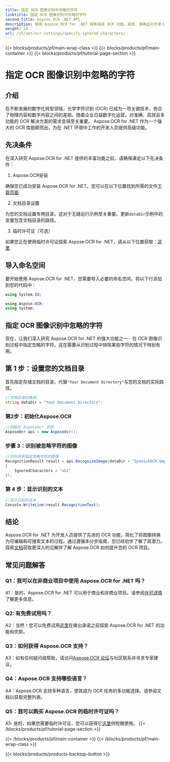 ```yaml
---
title: 指定 OCR 图像识别中忽略的字符
linktitle: 指定 OCR 图像识别中忽略的字符
second_title: Aspose.OCR .NET API
description: 使用 Aspose.OCR for .NET 探索高级 OCR 功能。高效、准确且对开发人员友好。
weight: 14
url: /zh/net/ocr-settings/specify-ignored-characters/
---
```


{{< blocks/products/pf/main-wrap-class >}}
{{< blocks/products/pf/main-container >}}
{{< blocks/products/pf/tutorial-page-section >}}

# 指定 OCR 图像识别中忽略的字符

## 介绍

在不断发展的数字化转型领域，光学字符识别 (OCR) 已成为一项关键技术，弥合了物理内容和数字内容之间的差距。随着企业日益数字化运营，对准确、高效且多功能的 OCR 解决方案的需求变得至关重要。 Aspose.OCR for .NET 作为一个强大的 OCR 库脱颖而出，为在 .NET 环境中工作的开发人员提供高级功能。

## 先决条件

在深入研究 Aspose.OCR for .NET 提供的丰富功能之前，请确保满足以下先决条件：

1. Aspose.OCR安装

确保您已成功安装 Aspose.OCR for .NET。您可以在以下位置找到所需的文件[下载页面](https://releases.aspose.com/ocr/net/).

2. 文档目录设置

为您的文档设置专用目录。这对于无缝运行示例至关重要。更新`dataDir`示例中的变量包含文档目录的路径。

3. 临时许可证（可选）

如果您正在使用临时许可证探索 Aspose.OCR for .NET，请从以下位置获取：[这里](https://purchase.aspose.com/temporary-license/).

## 导入命名空间

要开始使用 Aspose.OCR for .NET，您需要导入必要的命名空间。将以下行添加到您的代码中：

```csharp
using System.IO;

using Aspose.OCR;
using System;
```

## 指定 OCR 图像识别中忽略的字符

现在，让我们深入研究 Aspose.OCR for .NET 的强大功能之一 - 在 OCR 图像识别过程中指定忽略的字符。这在需要从识别过程中排除某些字符的情况下特别有用。

## 第 1 步：设置您的文档目录

首先指定存储文档的目录。代替`"Your Document Directory"`与您的文档的实际路径。

```csharp
//文档目录的路径。
string dataDir = "Your Document Directory";
```

### 第2步：初始化Aspose.OCR

```csharp
//初始化 AsposeOcr 实例
AsposeOcr api = new AsposeOcr();
```

### 步骤 3：识别被忽略字符的图像

```csharp
//识别具有指定忽略字符的图像
RecognitionResult result = api.RecognizeImage(dataDir + "SpanishOCR.bmp", new RecognitionSettings
{
    IgnoredCharacters = "ab1"
});
```

### 第 4 步：显示识别的文本

```csharp
//显示识别的文本
Console.WriteLine(result.RecognitionText);
```

## 结论

Aspose.OCR for .NET 为开发人员提供了先进的 OCR 功能，简化了将图像转换为可编辑和可搜索文本的过程。通过遵循本分步指南，您已经初步了解了其潜力。探索[文档](https://reference.aspose.com/ocr/net/)获取更深入的见解并了解 Aspose.OCR 如何提升您的 OCR 项目。

## 常见问题解答

### Q1：我可以在非商业项目中使用 Aspose.OCR for .NET 吗？

 A1：是的，Aspose.OCR for .NET 可以用于商业和非商业项目。请参阅[许可详情](https://purchase.aspose.com/buy)了解更多信息。

### Q2: 有免费试用吗？

 A2：当然！您可以免费试用[这里](https://releases.aspose.com/)在做出承诺之前探索 Aspose.OCR for .NET 的功能和优势。

### Q3：如何获得 Aspose.OCR 支持？

 A3：如有任何疑问或帮助，请访问[Aspose.OCR 论坛](https://forum.aspose.com/c/ocr/16)与社区联系并寻求专家建议。

### Q4：Aspose.OCR 支持哪些语言？

A4：Aspose.OCR 支持多种语言，使其成为 OCR 任务的多功能选择。请参阅文档以获取完整列表。

### Q5：我可以购买 Aspose.OCR 的临时许可证吗？

 A5: 是的，如果您需要临时许可证，您可以获得它[这里](https://purchase.aspose.com/temporary-license/)供短期使用。
{{< /blocks/products/pf/tutorial-page-section >}}

{{< /blocks/products/pf/main-container >}}
{{< /blocks/products/pf/main-wrap-class >}}

{{< blocks/products/products-backtop-button >}}
